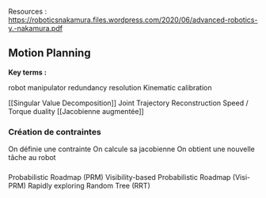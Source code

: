 
Resources : https://roboticsnakamura.files.wordpress.com/2020/06/advanced-robotics-y.-nakamura.pdf

## Motion Planning

**Key terms :**

robot manipulator redundancy resolution
Kinematic calibration

[[Singular Value Decomposition]]
Joint Trajectory Reconstruction
Speed / Torque duality
[[Jacobienne augmentée]]

### Création de contraintes

On définie une contrainte
On calcule sa jacobienne
On obtient une nouvelle tâche au robot

### 

Probabilistic Roadmap (PRM)
Visibility-based Probabilistic Roadmap (Visi-PRM)
Rapidly exploring Random Tree (RRT)


